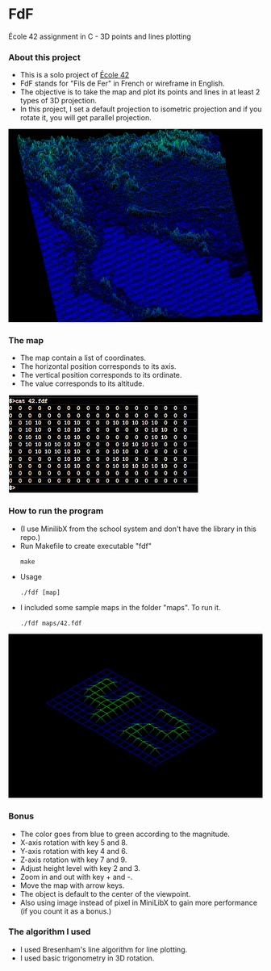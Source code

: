 # FdF
École 42 assignment in C - 3D points and lines plotting

### About this project
* This is a solo project of [École 42](https://42.fr)
* FdF stands for "Fils de Fer" in French or wireframe in English.
* The objective is to take the map and plot its points and lines in at least 2 types of 3D projection.
* In this project, I set a default projection to isometric projection and if you rotate it, you will get parallel projection.

![thailand](/screenshot/thailand.png?raw=true)

### The map
* The map contain a list of coordinates.
* The horizontal position corresponds to its axis.
* The vertical position corresponds to its ordinate.
* The value corresponds to its altitude.

![map](/screenshot/map.png?raw=true)

### How to run the program
* (I use MinilibX from the school system and don't have the library in this repo.)
* Run Makefile to create executable "fdf"
	```
	make
	```
* Usage
	```
	./fdf [map]
	```
* I included some sample maps in the folder "maps". To run it.
	```
	./fdf maps/42.fdf
	```

![42](/screenshot/42.png?raw=true)

### Bonus
* The color goes from blue to green according to the magnitude.
* X-axis rotation with key 5 and 8.
* Y-axis rotation with key 4 and 6.
* Z-axis rotation with key 7 and 9.
* Adjust height level with key 2 and 3.
* Zoom in and out with key + and -.
* Move the map with arrow keys.
* The object is default to the center of the viewpoint.
* Also using image instead of pixel in MiniLibX to gain more performance (if you count it as a bonus.)

### The algorithm I used
* I used Bresenham's line algorithm for line plotting.
* I used basic trigonometry in 3D rotation.